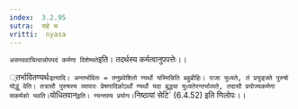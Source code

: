 ```yaml
---
index:  3.2.95
sutra:  सहे च
vritti:  nyasa
---
```


`असत्त्ववाचित्वान्नोपपदं कर्मणा विशेष्यते`इति। तदर्थस्य कर्मत्वानुपपत्तेः।।

्तर्भावितण्यर्थः` इत्यादि। अन्तर्भावितः = तनुप्रवेशितो ण्यर्थो यस्मिन्निति बहुव्रीहिः। राजा युध्यते, तं प्रयुङ्क्ते पुरुषो योद्धुं वेति। तत्रासौ पुरुषस्य व्यापारः प्रेषणादिकोऽर्थो ण्यर्थो यदा बुद्ध्या युध्यतेरन्तर्भाव्यते, तदासौ प्रयोज्यकर्मणा सकर्मको भवति। `योधितवान्` इति। ण्यन्तस्य प्रयोगः। `निष्ठायां सेटि` (6.4.52) इति णिलोपः।।

